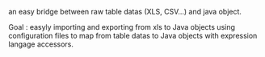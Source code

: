 an easy bridge between raw table datas (XLS, CSV...) and java object.

Goal : easyly importing and exporting from xls to Java objects using configuration files to map from table datas to Java objects with expression langage accessors.